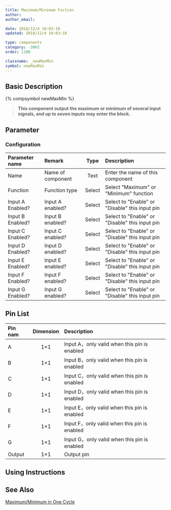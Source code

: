```yaml
---
title: Maximum/Minimum Fuction
author: 
author_email:

date: 2018/12/4 10:03:10
updated: 2018/12/4 10:03:10

type: components
category: -3002
order: 1100

classname: _newMaxMin
symbol: newMaxMin
---
```

## Basic Description
{% compsymbol newMaxMin %}

> **This component output the maximum or minimum of several input signals, and up to seven inputs may enter the block.**

## Parameter
### Configuration
| Parameter name | Remark | Type | Description |
| :--- | :--- | :--: | :--- |
| Name | Name of component | Text | Enter the name of this component |
| Function | Function type | Select | Select "Maximum" or "Minimum" function |
| Input A Enabled? | Input A enabled? | Select | Select to "Enable" or "Disable" this input pin |
| Input B Enabled? | Input B enabled? | Select | Select to "Enable" or "Disable" this input pin |
| Input C Enabled? | Input C enabled? | Select | Select to "Enable" or "Disable" this input pin |
| Input D Enabled? | Input D enabled? | Select | Select to "Enable" or "Disable" this input pin |
| Input E Enabled? | Input E enabled? | Select | Select to "Enable" or "Disable" this input pin |
| Input F Enabled? | Input F enabled? | Select | Select to "Enable" or "Disable" this input pin |
| Input G Enabled? | Input G enabled? | Select | Select to "Enable" or "Disable" this input pin |


## Pin List

| Pin nam | Dimension | Description |
| :--- | :--:  | :--- |
| A | 1×1 | Input A，only valid when this pin is enabled |
| B | 1×1 | Input B，only valid when this pin is enabled |
| C | 1×1 | Input C，only valid when this pin is enabled |
| D | 1×1 | Input D，only valid when this pin is enabled |
| E | 1×1 | Input E，only valid when this pin is enabled |
| F | 1×1 | Input F，only valid when this pin is enabled |
| G | 1×1 | Input G，only valid when this pin is enabled |
| Output | 1×1 | Output pin |

## Using Instructions



## See Also

[Maximum/Minimum in One Cycle](comp_newMaxMinOneCycle.md)
